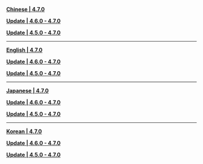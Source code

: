 **[Chinese | 4.7.0](https://autopatchhk.yuanshen.com/client_app/download/pc_zip/20240524181522_P7n5afVhY8WeoVZb/Audio_Chinese_4.7.0.zip)**

**[Update | 4.6.0 - 4.7.0](https://autopatchhk.yuanshen.com/client_app/update/hk4e_global/10/zh-cn_4.6.0_4.7.0_hdiff_vGOido1Us5Djnwb8.zip)**

**[Update | 4.5.0 - 4.7.0](https://autopatchhk.yuanshen.com/client_app/update/hk4e_global/10/zh-cn_4.5.0_4.7.0_hdiff_TQp5Jwn0FAfIDsE4.zip)**

---

**[English | 4.7.0](https://autopatchhk.yuanshen.com/client_app/download/pc_zip/20240524181522_P7n5afVhY8WeoVZb/Audio_English(US)_4.7.0.zip)**

**[Update | 4.6.0 - 4.7.0](https://autopatchhk.yuanshen.com/client_app/update/hk4e_global/10/en-us_4.6.0_4.7.0_hdiff_ya8F9GL1ojP4D7nR.zip)**

**[Update | 4.5.0 - 4.7.0](https://autopatchhk.yuanshen.com/client_app/update/hk4e_global/10/en-us_4.5.0_4.7.0_hdiff_xEHpcAnqNb48Ff3S.zip)**

---

**[Japanese | 4.7.0](https://autopatchhk.yuanshen.com/client_app/update/hk4e_global/10/ja-jp_4.6.0_4.7.0_hdiff_NeDO7m6dnx3cLRpy.zip)**

**[Update | 4.6.0 - 4.7.0](https://autopatchhk.yuanshen.com/client_app/update/hk4e_global/10/ja-jp_4.6.0_4.7.0_hdiff_dNhr1mUeITOnZ76R.zip)**

**[Update | 4.5.0 - 4.7.0](hhttps://autopatchhk.yuanshen.com/client_app/update/hk4e_global/10/ja-jp_4.5.0_4.7.0_hdiff_GCOBxKrAuTwDXqeQ.zip)**

---

**[Korean | 4.7.0](https://autopatchhk.yuanshen.com/client_app/download/pc_zip/20240524181522_P7n5afVhY8WeoVZb/Audio_Korean_4.7.0.zip)**

**[Update | 4.6.0 - 4.7.0](https://autopatchhk.yuanshen.com/client_app/update/hk4e_global/10/ko-kr_4.6.0_4.7.0_hdiff_3qryOQWP2YDnKmBA.zip)**

**[Update | 4.5.0 - 4.7.0](https://autopatchhk.yuanshen.com/client_app/update/hk4e_global/10/ko-kr_4.5.0_4.7.0_hdiff_TVIabdjZRsfUn1B9.zip)**
